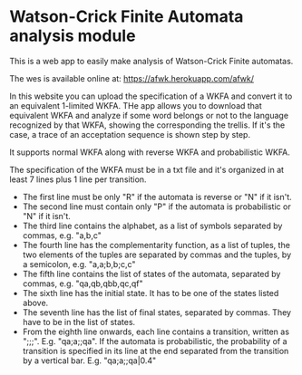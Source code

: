 # Watson-Crick Finite Automata analysis module

This is a web app to easily make analysis of Watson-Crick Finite automatas.

The wes is available online at: https://afwk.herokuapp.com/afwk/

In this website you can upload the specification of a WKFA and convert it to an equivalent 1-limited WKFA. THe app allows you to download that equivalent WKFA and analyze if some word belongs or not to the language recognized by that WKFA, showing the corresponding the trellis. If it's the case, a trace of an acceptation sequence is shown step by step.

It supports normal WKFA along with reverse WKFA and probabilistic WKFA.

The specification of the WKFA must be in a txt file and it's organized in at least 7 lines plus 1 line per transition.
  - The first line must be only "R" if the automata is reverse or "N" if it isn't.
  - The second line must contain only "P" if the automata is probabilistic or "N" if it isn't.
  - The third line contains the alphabet, as a list of symbols separated by commas, e.g. "a,b,c"
  - The fourth line has the complementarity function, as a list of tuples, the two elements of the tuples are separated by commas and the tuples, by a semicolon, e.g. "a,a;b,b;c,c"
  - The fifth line contains the list of states of the automata, separated by commas, e.g. "qa,qb,qbb,qc,qf"
  - The sixth line has the initial state. It has to be one of the states listed above.
  - The seventh line has the list of final states, separated by commas. They have to be in the list of states.
  - From the eighth line onwards, each line contains a transition, written as "<origin state>;<symbols of upper strand separated by commas>;<symbols of lower strand separated by commas>;<destinarion state>". E.g. "qa;a;;qa".
    If the automata is probabilistic, the probability of a transition is specified in its line at the end separated from the transition by a vertical bar. E.g. "qa;a;;qa|0.4"
